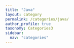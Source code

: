 ```yaml
---
title: "Java"
layout: category
permalink: /categories/java/
author_profile: true
taxonomy: Categories3
sidebar:
  nav: "categories"
---
```


